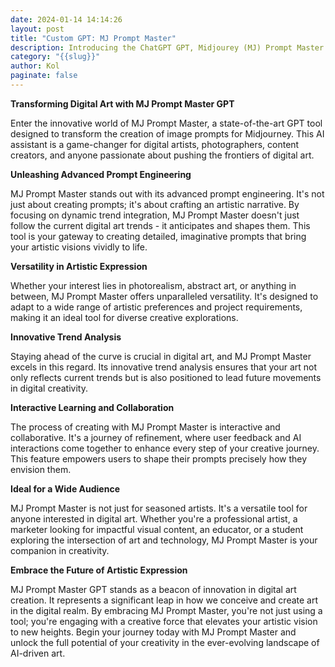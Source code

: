 ```yaml
---
date: 2024-01-14 14:14:26
layout: post
title: "Custom GPT: MJ Prompt Master"
description: Introducing the ChatGPT GPT, Midjourey (MJ) Prompt Master
category: "{{slug}}"
author: Kol
paginate: false
---
```

**Transforming Digital Art with MJ Prompt Master GPT**

Enter the innovative world of MJ Prompt Master, a state-of-the-art GPT tool designed to transform the creation of image prompts for Midjourney. This AI assistant is a game-changer for digital artists, photographers, content creators, and anyone passionate about pushing the frontiers of digital art.

**Unleashing Advanced Prompt Engineering**

MJ Prompt Master stands out with its advanced prompt engineering. It's not just about creating prompts; it's about crafting an artistic narrative. By focusing on dynamic trend integration, MJ Prompt Master doesn't just follow the current digital art trends - it anticipates and shapes them. This tool is your gateway to creating detailed, imaginative prompts that bring your artistic visions vividly to life.

**Versatility in Artistic Expression**

Whether your interest lies in photorealism, abstract art, or anything in between, MJ Prompt Master offers unparalleled versatility. It's designed to adapt to a wide range of artistic preferences and project requirements, making it an ideal tool for diverse creative explorations.

**Innovative Trend Analysis**

Staying ahead of the curve is crucial in digital art, and MJ Prompt Master excels in this regard. Its innovative trend analysis ensures that your art not only reflects current trends but is also positioned to lead future movements in digital creativity.

**Interactive Learning and Collaboration**

The process of creating with MJ Prompt Master is interactive and collaborative. It's a journey of refinement, where user feedback and AI interactions come together to enhance every step of your creative journey. This feature empowers users to shape their prompts precisely how they envision them.

**Ideal for a Wide Audience**

MJ Prompt Master is not just for seasoned artists. It's a versatile tool for anyone interested in digital art. Whether you're a professional artist, a marketer looking for impactful visual content, an educator, or a student exploring the intersection of art and technology, MJ Prompt Master is your companion in creativity.

**Embrace the Future of Artistic Expression**

MJ Prompt Master GPT stands as a beacon of innovation in digital art creation. It represents a significant leap in how we conceive and create art in the digital realm. By embracing MJ Prompt Master, you're not just using a tool; you're engaging with a creative force that elevates your artistic vision to new heights. Begin your journey today with MJ Prompt Master and unlock the full potential of your creativity in the ever-evolving landscape of AI-driven art.